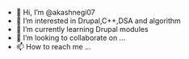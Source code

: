 - 👋 Hi, I’m @akashnegi07
- 👀 I’m interested in Drupal,C++,DSA and algorithm 
- 🌱 I’m currently learning Drupal modules
- 💞️ I’m looking to collaborate on ...
- 📫 How to reach me ...

<!---
akashnegi07/akashnegi07 is a ✨ special ✨ repository because its `README.md` (this file) appears on your GitHub profile.
You can click the Preview link to take a look at your changes.
--->
